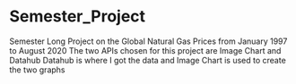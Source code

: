 # Semester_Project
Semester Long Project on the Global Natural Gas Prices from January 1997 to August 2020
The two APIs chosen for this project are Image Chart and Datahub
Datahub is where I got the data and Image Chart is used to create the two graphs
